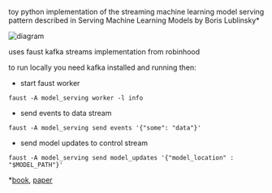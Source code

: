 toy python implementation of the streaming machine learning model serving pattern described in Serving Machine Learning Models by Boris Lublinsky*

![diagram](https://downloads.lightbend.com/website/blog/how-to-serve-machine-learning-models-with-dynamically-controlled-streams/image-2.png)

uses faust kafka streams implementation from robinhood

to run locally you need kafka installed and running then:  

* start faust worker  
```
faust -A model_serving worker -l info
```
* send events to data stream   
```
faust -A model_serving send events '{"some": "data"}'
```
* send model updates to control stream
```
faust -A model_serving send model_updates '{"model_location" : "$MODEL_PATH"}'
```


*[book](https://www.oreilly.com/library/view/serving-machine-learning/9781492024095/), [paper](https://www.lightbend.com/blog/serve-machine-learning-models-dynamically-controlled-streams)

